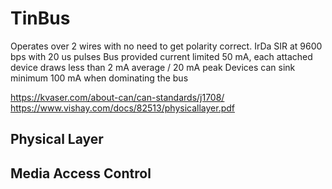 # TinBus

Operates over 2 wires with no need to get polarity correct.
IrDa SIR at 9600 bps with 20 us pulses
Bus provided current limited 50 mA, each attached device draws less than 2 mA average / 20 mA peak
Devices can sink minimum 100 mA when dominating the bus 


https://kvaser.com/about-can/can-standards/j1708/
https://www.vishay.com/docs/82513/physicallayer.pdf


## Physical Layer

## Media Access Control
